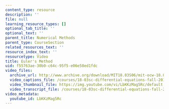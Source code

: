 ```yaml
---
content_type: resource
description: ''
file: null
learning_resource_types: []
optional_tab_title: ''
optional_text: ''
parent_title: Numerical Methods
parent_type: CourseSection
related_resources_text: ''
resource_index_text: ''
resourcetype: Video
title: Euler's Method
uid: f55763ae-30b0-c64c-95f5-e06e58ed1fdc
video_files:
  archive_url: http://www.archive.org/download/MIT18.03S06/mit-ocw-18.03-lec2-07feb2003-220k_512kb.mp4
  video_captions_file: /courses/18-03sc-differential-equations-fall-2011/75b5fcb038275bf8bf5abf69f6eebefe_LbKKzMag5Rc.vtt
  video_thumbnail_file: https://img.youtube.com/vi/LbKKzMag5Rc/default.jpg
  video_transcript_file: /courses/18-03sc-differential-equations-fall-2011/6c7842cb982440de22d2982250f448e6_LbKKzMag5Rc.pdf
video_metadata:
  youtube_id: LbKKzMag5Rc
---
```

